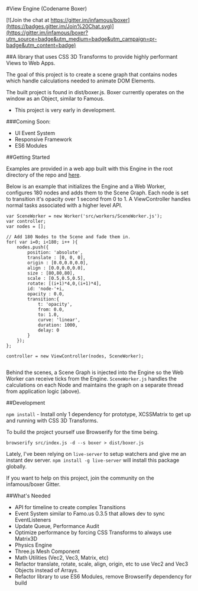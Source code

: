#View Engine (Codename Boxer)

[![Join the chat at https://gitter.im/infamous/boxer](https://badges.gitter.im/Join%20Chat.svg)](https://gitter.im/infamous/boxer?utm_source=badge&utm_medium=badge&utm_campaign=pr-badge&utm_content=badge)

##A library that uses CSS 3D Transforms to provide highly performant Views to Web Apps.

The goal of this project is to create a scene graph that contains nodes which handle calculations needed to animate DOM Elements.

The built project is found in dist/boxer.js. Boxer currently operates on the window as an Object, similar to Famous.

- This project is very early in development.


###Coming Soon:

* UI Event System
* Responsive Framework
* ES6 Modules

##Getting Started

Examples are provided in a web app built with this Engine in the root directory of the repo and [here](http://devmagnet.net/boxer/demo).

Below is an example that initializes the Engine and a Web Worker, configures 180 nodes and adds them to the Scene Graph. Each node is set to transition it's opacity over 1 second from 0 to 1. A ViewController handles normal tasks associated with a higher level API.

```
var SceneWorker = new Worker('src/workers/SceneWorker.js');
var controller;
var nodes = [];

// Add 180 Nodes to the Scene and fade them in.
for( var i=0; i<180; i++ ){
    nodes.push({
        position: 'absolute',
        translate : [0, 0, 0],
        origin : [0.0,0.0,0.0],
        align : [0.0,0.0,0.0],
        size : [80,80,80],
        scale : [0.5,0.5,0.5],
        rotate: [(i+1)*4,0,(i+1)*4],
        id: 'node-'+i,
        opacity : 0.0,
        transition:{
            t: 'opacity',
            from: 0.0,
            to: 1.0,
            curve: 'linear',
            duration: 1000,
            delay: 0
        }
    });
};

controller = new ViewController(nodes, SceneWorker);


```

Behind the scenes, a Scene Graph is injected into the Engine so the Web Worker can receive ticks from the Engine. `SceneWorker.js` handles the calculations on each Node and maintains the graph on a separate thread from application logic (above).


##Development

`npm install` - Install only 1 dependency for prototype, XCSSMatrix to get up and running with CSS 3D Transforms.

To build the project yourself use Browserify for the time being.

`browserify src/index.js -d --s boxer > dist/boxer.js`

Lately, I've been relying on `live-server` to setup watchers and give me an instant dev server. `npm install -g live-server` will install this package globally.

If you want to help on this project, join the community on the infamous/boxer Gitter.

##What's Needed

* API for timeline to create complex Transitions
* Event System similar to Famo.us 0.3.5 that allows dev to sync EventListeners
* Update Queue, Performance Audit
* Optimize performance by forcing CSS Transforms to always use Matrix3D
* Physics Engine
* Three.js Mesh Component
* Math Utilities (Vec2, Vec3, Matrix, etc)
* Refactor translate, rotate, scale, align, origin, etc to use Vec2 and Vec3 Objects instead of Arrays.
* Refactor library to use ES6 Modules, remove Browserify dependency for build
